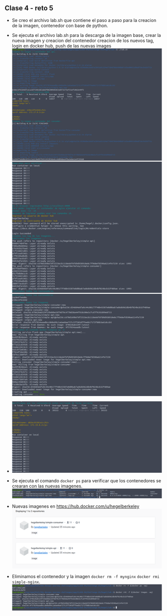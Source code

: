## Clase 4 - reto 5

* Se creo el archivo lab.sh que contiene el paso a paso para la creacion de la imagen, contenedor con base de python.
* Se ejecuta el archivo lab.sh para la descarga de la imagen base, crear la nueva imagen y creacion del contenedor creacion de los nuevos tag, login en docker hub, push de las nuevas images
![Ejecutar el archivo lab.sh](img-1.png)
![Ejecutar el archivo lab.sh](img-2.png)
![Ejecutar el archivo lab.sh](img-3.png)
* ![Ejecutar el archivo lab.sh](img-4.png)

* Se ejecuta el comando `docker ps` para verificar que los contenedores se crearan con las nuevas imagenes.
![Ejecutar el comando docker ps](img-5.png)

* Nuevas imagenes en https://hub.docker.com/u/hegelberkeley
![DB](img-6.png)

* Eliminamos el contenedor y la imagen `docker rm -f mynginx` `docker rmi simple-nginx`.
![remove](img-7.png)